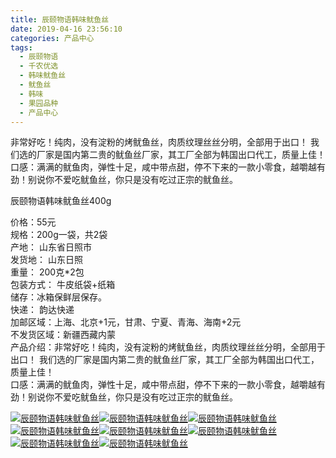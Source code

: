 ```yaml
---
title: 辰颐物语韩味鱿鱼丝
date: 2019-04-16 23:56:10
categories: 产品中心
tags:
  - 辰颐物语
  - 千农优选
  - 韩味鱿鱼丝
  - 鱿鱼丝
  - 韩味
  - 果园品种
  - 产品中心
---
```

非常好吃！纯肉，没有淀粉的烤鱿鱼丝，肉质纹理丝丝分明，全部用于出口！ 我们选的厂家是国内第二贵的鱿鱼丝厂家，其工厂全部为韩国出口代工，质量上佳！  
口感：满满的鱿鱼肉，弹性十足，咸中带点甜，停不下来的一款小零食，越嚼越有劲！别说你不爱吃鱿鱼丝，你只是没有吃过正宗的鱿鱼丝。

<!-- more -->


辰颐物语韩味鱿鱼丝400g

价格：55元  
规格：200g一袋，共2袋  
产地： 山东省日照市  
发货地： 山东日照  
重量： 200克*2包  
包装方式： 牛皮纸袋+纸箱  
储存：冰箱保鲜层保存。  
快递： 韵达快递  
加邮区域：上海、北京+1元，甘肃、宁夏、青海、海南+2元  
不发货区域：新疆西藏内蒙  
产品介绍：非常好吃！纯肉，没有淀粉的烤鱿鱼丝，肉质纹理丝丝分明，全部用于出口！ 我们选的厂家是国内第二贵的鱿鱼丝厂家，其工厂全部为韩国出口代工，质量上佳！  
口感：满满的鱿鱼肉，弹性十足，咸中带点甜，停不下来的一款小零食，越嚼越有劲！别说你不爱吃鱿鱼丝，你只是没有吃过正宗的鱿鱼丝。

[![辰颐物语韩味鱿鱼丝](https://yiheguoyuan.com.cn/wp-content/uploads/2019/04/201904290314014-1024x1024.jpg)](https://www.chenyiguoyuan.cn/wp-content/themes/begin/inc/go.php?url=https://chenyiwuyu.com.cn/product/%e8%be%b0%e9%a2%90%e7%89%a9%e8%af%ad%e9%9f%a9%e5%91%b3%e9%b1%bf%e9%b1%bc%e4%b8%9d.html "辰颐物语韩味鱿鱼丝")[![辰颐物语韩味鱿鱼丝](https://yiheguoyuan.com.cn/wp-content/uploads/2019/04/2019042903140359-1024x1024.jpg)](https://www.chenyiguoyuan.cn/wp-content/themes/begin/inc/go.php?url=https://chenyiwuyu.com.cn/product/%e8%be%b0%e9%a2%90%e7%89%a9%e8%af%ad%e9%9f%a9%e5%91%b3%e9%b1%bf%e9%b1%bc%e4%b8%9d.html "辰颐物语韩味鱿鱼丝")[![辰颐物语韩味鱿鱼丝](https://yiheguoyuan.com.cn/wp-content/uploads/2019/04/2019042903140587-1024x1024.jpg)](https://www.chenyiguoyuan.cn/wp-content/themes/begin/inc/go.php?url=https://chenyiwuyu.com.cn/product/%e8%be%b0%e9%a2%90%e7%89%a9%e8%af%ad%e9%9f%a9%e5%91%b3%e9%b1%bf%e9%b1%bc%e4%b8%9d.html "辰颐物语韩味鱿鱼丝")[![辰颐物语韩味鱿鱼丝](https://yiheguoyuan.com.cn/wp-content/uploads/2019/04/2019042903140788-1024x1024.jpg)](https://www.chenyiguoyuan.cn/wp-content/themes/begin/inc/go.php?url=https://chenyiwuyu.com.cn/product/%e8%be%b0%e9%a2%90%e7%89%a9%e8%af%ad%e9%9f%a9%e5%91%b3%e9%b1%bf%e9%b1%bc%e4%b8%9d.html "辰颐物语韩味鱿鱼丝")[![辰颐物语韩味鱿鱼丝](https://yiheguoyuan.com.cn/wp-content/uploads/2019/04/201904290314086-1024x1024.jpg)](https://www.chenyiguoyuan.cn/wp-content/themes/begin/inc/go.php?url=https://chenyiwuyu.com.cn/product/%e8%be%b0%e9%a2%90%e7%89%a9%e8%af%ad%e9%9f%a9%e5%91%b3%e9%b1%bf%e9%b1%bc%e4%b8%9d.html "辰颐物语韩味鱿鱼丝")[![辰颐物语韩味鱿鱼丝](https://yiheguoyuan.com.cn/wp-content/uploads/2019/04/2019042903141050-1024x1024.jpg)](https://www.chenyiguoyuan.cn/wp-content/themes/begin/inc/go.php?url=https://chenyiwuyu.com.cn/product/%e8%be%b0%e9%a2%90%e7%89%a9%e8%af%ad%e9%9f%a9%e5%91%b3%e9%b1%bf%e9%b1%bc%e4%b8%9d.html "辰颐物语韩味鱿鱼丝")[![辰颐物语韩味鱿鱼丝](https://yiheguoyuan.com.cn/wp-content/uploads/2019/04/2019042903141213-1024x1024.jpg)](https://www.chenyiguoyuan.cn/wp-content/themes/begin/inc/go.php?url=https://chenyiwuyu.com.cn/product/%e8%be%b0%e9%a2%90%e7%89%a9%e8%af%ad%e9%9f%a9%e5%91%b3%e9%b1%bf%e9%b1%bc%e4%b8%9d.html "辰颐物语韩味鱿鱼丝")[![辰颐物语韩味鱿鱼丝](https://yiheguoyuan.com.cn/wp-content/uploads/2019/04/2019042903141377-1024x1024.jpg)](https://www.chenyiguoyuan.cn/wp-content/themes/begin/inc/go.php?url=https://chenyiwuyu.com.cn/product/%e8%be%b0%e9%a2%90%e7%89%a9%e8%af%ad%e9%9f%a9%e5%91%b3%e9%b1%bf%e9%b1%bc%e4%b8%9d.html "辰颐物语韩味鱿鱼丝")